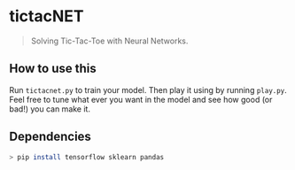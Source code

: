 # tictacNET
> Solving Tic-Tac-Toe with Neural Networks.

## How to use this

Run `tictacnet.py` to train your model. Then play it using by running `play.py`.
Feel free to tune what ever you want in the model and see how good (or bad!) you can make it.


## Dependencies

```bash
> pip install tensorflow sklearn pandas
```
